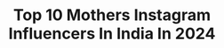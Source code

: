 ---
title: Top 10 Mothers Instagram Influencers In India In 2024
description: >-
  Find top mothers Instagram influencers in India in 2024. Most popular hashtags: #reels #family #ad #reelitfeelit.
platform: Instagram
hits: 1263
text_top: See the top-rated Instagram influencers on inBeat.
text_bottom: Our platform has 1263 Instagram influencers like this in India for you to work with.
profiles:
  - username: "super_mummarnb"
    fullname: >-
      Rituka Negi
    bio: >-
      🚸 Lifestyle & Motherhood For collaboration 📩 ritu.negi88@gmail.com 🧿Among Top 50 Indian Mom Influencer’s 📍Delhi NCR & Lucknow Youtube -94ksubs
    location: "India"
    followers: 164711
    engagement: 779
    commentsToLikes: 0.016231
    id: ck134q41uxnpg0i192oml3wsl
    verified: false
    hashtags: "#parenting, #momlife, #motherhood, #ad"
  - username: "riturathee"
    fullname: >-
      Ritu Rathee Taneja
    bio: >-
      A Mother 👩‍👧 Captain on Airbus A320 ✈️✈️ YouTube channel: Flying Beast (8 M subscribers) For brands/business enquiries E: omssrathee14@ymail.com
    location: "India"
    followers: 1656382
    engagement: 1476
    commentsToLikes: 0.002881
    id: cl4f69d9lq75x0i238m1edhzz
    verified: false
    hashtags: "#flyingbeast, #pilotvlogger, #pilotmother, #fussnowatfirstcry"
  - username: "anavikalia"
    fullname: >-
      Anavi kalia
    bio: >-
      📧 : workwithanavi@gmail.com Simplyfying motherhood @promom.in
    location: "India"
    followers: 74546
    engagement: 461
    commentsToLikes: 0.056638
    id: ck5pwjxbon60t0i1144mo858p
    verified: false
    hashtags: "#festivewear, #weddinginspiration, #indianwear, #haldioutfit"
  - username: "shivanjaliporje.03"
    fullname: >-
      Shiv❤️
    bio: >-
      •Child Actor- Model- Influencer •Account Handle By Mother @kamal_porje
    location: "India"
    followers: 3470472
    engagement: 476
    commentsToLikes: 0.005265
    id: cl48q8dl6lmfc0i232cu2omhw
    verified: false
    hashtags: "#marathimulgi, #teamshiv03, #instagood, #instagram"
  - username: "i_sayesha"
    fullname: >-
      Sayesha Singh
    bio: >-
      🎭 Actor | 🎤 Singer | 📸 Model Account handle by Mother @dr_sanyogita 💌 Email for collaboration
    location: "India"
    followers: 332774
    engagement: 1314
    commentsToLikes: 0.008563
    id: ckvbtb4hw6das0j23s0ya4ous
    verified: false
    hashtags: "#reelitfeelit, #family, #sayesha, #reels"
  - username: "deepanka.k.sekhri"
    fullname: >-
      Deepanka Kapoor Sekhri
    bio: >-
      Former Model Co-Founder @admission.24 Kuchipudi Dancer. Sharing Tips & Tricks on: •Pre & post Natal Fitness. •Motherhood •Lifestyle 💕
    location: "India"
    followers: 37228
    engagement: 501
    commentsToLikes: 0.023533
    id: ck0u2ep9wzp4y0i1906hiucj0
    verified: false
    hashtags: "#mysonshine, #myworld, #satnamwaheguru, #mission2022"
  - username: "iamjuhichawla"
    fullname: >-
      Juhi Chawla Mehta
    bio: >-
      Actress, Mother, Entrepreneur, Activist and not necessarily in the same order 😄 Business Manager : @preet_2612
    location: "India"
    followers: 2271209
    engagement: 363
    commentsToLikes: 0.014704
    id: ck13cd46qzrl80i19lc6he1my
    verified: true
    hashtags: "#tataipl2024, #rukengenahijhukengenahi, #kkrvsrh, #amikkr"
  - username: "allusnehareddy"
    fullname: >-
      Allu Sneha Reddy
    bio: >-
      Happy Mother 👩‍👧‍👦 🐶 Food and travel enthusiast . Founder of @studiopicaboo For brand enquiries email teamallusnehareddy@gmail.com
    location: "India"
    followers: 9025359
    engagement: 305
    commentsToLikes: 0.002023
    id: ck0w4o87yzker0i19ndsmv04o
    verified: true
    hashtags: "#ad, #collab, #bontobetogether, #sweetmoments"
  - username: "payal_malik_53"
    fullname: >-
      Payal Malik
    bio: >-
      Mrs Payal Armaan Malik Managed by- @dheeraj_guptaa Promotion Enquiries: Armaanmalikteam1@gmail.com Mother of @chirayumalik_9
    location: "India"
    followers: 6897601
    engagement: 292
    commentsToLikes: 0.036128
    id: cl48q96gjm9x50i23737hfv9l
    verified: false
    hashtags: "#payalmalik, #bigbossott3, #malikfamily, #dhaka"
  - username: "littleglove_aka_shivani"
    fullname: >-
      LittleGlove | Content Creator
    bio: >-
      A Mother Learning to grow with her child Mom of @littleglove_aka_baby Rep @monkentertainment Designer @drasti_desai_design Jai Shree Ram
    location: "India"
    followers: 1350511
    engagement: 284
    commentsToLikes: 0.009454
    id: ck6tnoad3a8re0j71tf9gl4af
    verified: false
    hashtags: "#ganpatibappamorya, #chamaknayisochki, #littleglove, #iphone15promax"
---